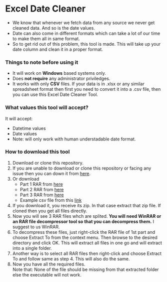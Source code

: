 # Excel Date Cleaner
- We know that whenever we fetch data from any source we never get cleaned data. And so is the date values.
- Date can also come in different formats which can take a lot of our time to make them all in same format.
- So to get rid out of this problem, this tool is made. This will take up your date column and clean it in a proper format.


### Things to note before using it
- It will work on **Windows** based systems only.
- Does **not require** any administrator priviledges.
- It works with only **CSV** files. If your data is in .xlsx or any similar spreadsheet format then first you need to convert it into a .csv file, then you can use this Excel Date Cleaner Tool.

### What values this tool will accept?
It will accept:
- Datetime values
- Date values
- Note: will only work with human understadable date format.


### How to download this tool
1. Download or clone this repository.
2. If you are unable to download or clone this repository or facing any issue then you can down it from [here](https://drive.google.com/file/d/1JMQ1lmEgGbI6J4osnTeP4J0uyc-4YsSk/view?usp=sharing).
3. Or download
   - Part 1 RAR from [here](https://raw.githubusercontent.com/AbheeHub/Excel_date_cleaner/0c9c00d4cc0de73622e00744fad250bd73b94628/Excel%20Date%20Cleaner.part1.rar)
   - Part 2 RAR from [here](https://raw.githubusercontent.com/AbheeHub/Excel_date_cleaner/0c9c00d4cc0de73622e00744fad250bd73b94628/Excel%20Date%20Cleaner.part2.rar)
   - Part 3 RAR from [here](https://raw.githubusercontent.com/AbheeHub/Excel_date_cleaner/0c9c00d4cc0de73622e00744fad250bd73b94628/Excel%20Date%20Cleaner.part3.rar)
   - Example csv file from this [link](https://github.com/AbheeHub/Excel_date_cleaner/blob/main/test_dates.csv)
5. If you download it, you receive its zip. In that case extract that zip file. If cloned then you get all files directly.
6. Now you will see 3 RAR files whch are splited. **You will need WinRAR or an RAR file decompressor tool so that you can decompress them.** I suggest to us WinRAR.
7. To decompress these files, just right-click the RAR file of 1st part and choose Extract To from the context menu. Then browse to the desired directory and click OK. This will extract all files in one go and will extract into a single folder.
8. Another way is to select all RAR files then right-click and choose Extract To and follow same as step 4. This will also do the same.
9. Now you have all the required files.
<br>Note that: None of the file should be missing from that extracted folder else the executable will not work.
